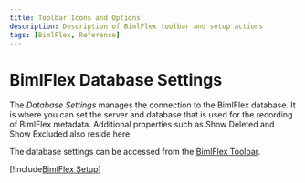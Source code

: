 ```yaml
---
title: Toolbar Icons and Options
description: Description of BimlFlex toolbar and setup actions
tags: [BimlFlex, Reference]
---
```


# BimlFlex Database Settings

The *Database Settings* manages the connection to the BimlFlex database. It is where you can set the server and database that is used for the recording of BimlFlex metadata. Additional properties such as Show Deleted and Show Excluded also reside here.

The database settings can be accessed from the [BimlFlex Toolbar](xref:bimlflex-tour#bimlflex-toolbar).

[!include[BimlFlex Setup](_incl-settings-pane.md)]
